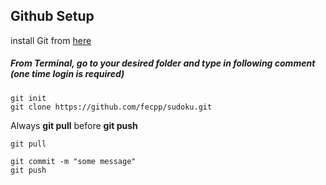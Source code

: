 ## Github Setup
install Git from [here](https://git-scm.com/book/en/v2/Getting-Started-Installing-Git)

##### From Terminal, go to your desired folder and type in following comment (one time login is required)
```
git init
git clone https://github.com/fecpp/sudoku.git
```


Always **git pull** before **git push**
```
git pull

git commit -m "some message"
git push
```
